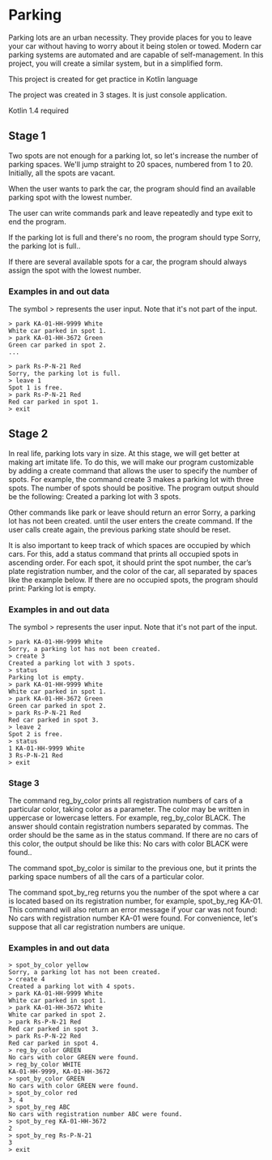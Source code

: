# Parking
Parking lots are an urban necessity. They provide places for you to leave your car without having to worry about it being stolen or towed. Modern car parking systems are automated and are capable of self-management. In this project, you will create a similar system, but in a simplified form. 
 
This project is created for get practice in Kotlin language

The project was created in 3 stages. It is just console application.

Kotlin 1.4 required

## Stage 1
Two spots are not enough for a parking lot, so let's increase the number of parking spaces. We'll jump straight to 20 spaces, numbered from 1 to 20. Initially, all the spots are vacant.

When the user wants to park the car, the program should find an available parking spot with the lowest number.

The user can write commands park and leave repeatedly and type exit to end the program.

If the parking lot is full and there's no room, the program should type Sorry, the parking lot is full..

If there are several available spots for a car, the program should always assign the spot with the lowest number.

### Examples in and out data

The symbol > represents the user input. Note that it's not part of the input.

```
> park KA-01-HH-9999 White
White car parked in spot 1.
> park KA-01-HH-3672 Green
Green car parked in spot 2.
...

> park Rs-P-N-21 Red
Sorry, the parking lot is full.
> leave 1
Spot 1 is free.
> park Rs-P-N-21 Red
Red car parked in spot 1.
> exit
```

## Stage 2
In real life, parking lots vary in size. At this stage, we will get better at making art imitate life. To do this, we will make our program customizable by adding a create command that allows the user to specify the number of spots. For example, the command create 3 makes a parking lot with three spots. The number of spots should be positive. The program output should be the following: Created a parking lot with 3 spots.

Other commands like park or leave should return an error Sorry, a parking lot has not been created. until the user enters the create command. If the user calls create again, the previous parking state should be reset.

It is also important to keep track of which spaces are occupied by which cars. For this, add a status command that prints all occupied spots in ascending order. For each spot, it should print the spot number, the car’s plate registration number, and the color of the car, all separated by spaces like the example below. If there are no occupied spots, the program should print: Parking lot is empty.

### Examples in and out data
The symbol > represents the user input. Note that it's not part of the input.
```
> park KA-01-HH-9999 White
Sorry, a parking lot has not been created.
> create 3
Created a parking lot with 3 spots.
> status
Parking lot is empty.
> park KA-01-HH-9999 White
White car parked in spot 1.
> park KA-01-HH-3672 Green
Green car parked in spot 2.
> park Rs-P-N-21 Red
Red car parked in spot 3.
> leave 2
Spot 2 is free.
> status
1 KA-01-HH-9999 White
3 Rs-P-N-21 Red
> exit
```

### Stage 3
The command reg_by_color prints all registration numbers of cars of a particular color, taking color as a parameter. The color may be written in uppercase or lowercase letters. For example, reg_by_color BLACK. The answer should contain registration numbers separated by commas. The order should be the same as in the status command. If there are no cars of this color, the output should be like this: No cars with color BLACK were found..

The command spot_by_color is similar to the previous one, but it prints the parking space numbers of all the cars of a particular color.

The command spot_by_reg returns you the number of the spot where a car is located based on its registration number, for example, spot_by_reg KA-01. This command will also return an error message if your car was not found: No cars with registration number KA-01 were found. For convenience, let's suppose that all car registration numbers are unique.

### Examples in and out data
```
> spot_by_color yellow
Sorry, a parking lot has not been created.
> create 4
Created a parking lot with 4 spots.
> park KA-01-HH-9999 White
White car parked in spot 1.
> park KA-01-HH-3672 White
White car parked in spot 2.
> park Rs-P-N-21 Red
Red car parked in spot 3.
> park Rs-P-N-22 Red
Red car parked in spot 4.
> reg_by_color GREEN
No cars with color GREEN were found.
> reg_by_color WHITE
KA-01-HH-9999, KA-01-HH-3672
> spot_by_color GREEN
No cars with color GREEN were found.
> spot_by_color red
3, 4
> spot_by_reg ABC
No cars with registration number ABC were found.
> spot_by_reg KA-01-HH-3672
2
> spot_by_reg Rs-P-N-21
3
> exit
```